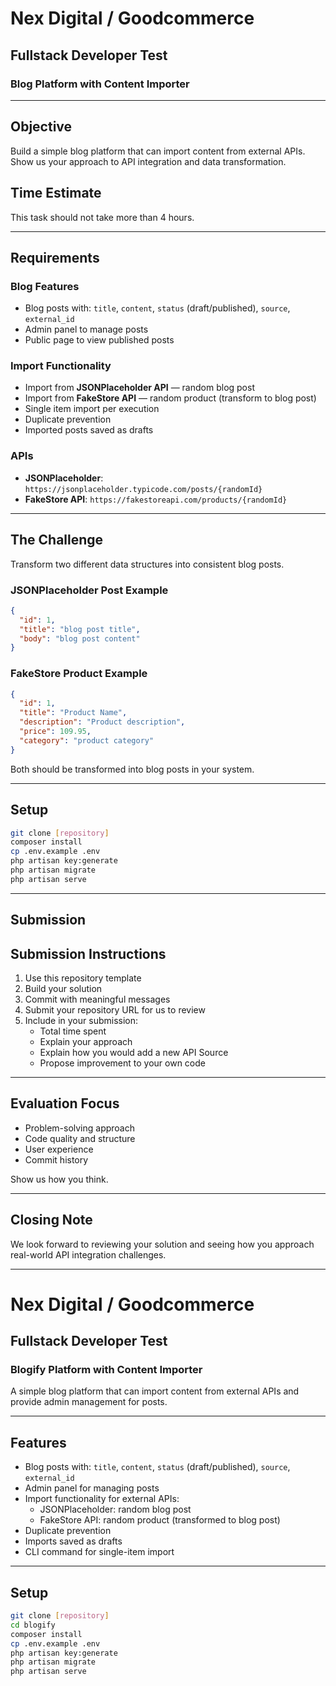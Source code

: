 # Nex Digital / Goodcommerce

## Fullstack Developer Test

### Blog Platform with Content Importer

---

## **Objective**

Build a simple blog platform that can import content from external APIs.  
Show us your approach to API integration and data transformation.

## **Time Estimate**

This task should not take more than 4 hours.

---

## **Requirements**

### **Blog Features**

- Blog posts with: `title`, `content`, `status` (draft/published), `source`, `external_id`
- Admin panel to manage posts
- Public page to view published posts

### **Import Functionality**

- Import from **JSONPlaceholder API** — random blog post
- Import from **FakeStore API** — random product (transform to blog post)
- Single item import per execution
- Duplicate prevention
- Imported posts saved as drafts

### **APIs**

- **JSONPlaceholder**: `https://jsonplaceholder.typicode.com/posts/{randomId}`
- **FakeStore API**: `https://fakestoreapi.com/products/{randomId}`

---

## **The Challenge**

Transform two different data structures into consistent blog posts.

### **JSONPlaceholder Post Example**

```json
{
  "id": 1,
  "title": "blog post title", 
  "body": "blog post content"
}
```

### **FakeStore Product Example**

```json
{
  "id": 1,
  "title": "Product Name",
  "description": "Product description",
  "price": 109.95,
  "category": "product category"
}
```

Both should be transformed into blog posts in your system.

---

## **Setup**

```bash
git clone [repository]
composer install
cp .env.example .env
php artisan key:generate
php artisan migrate
php artisan serve
```

---

## **Submission**

## Submission Instructions

1. Use this repository template
2. Build your solution
3. Commit with meaningful messages
4. Submit your repository URL for us to review
5. Include in your submission:
    - Total time spent
    - Explain your approach
    - Explain how you would add a new API Source
    - Propose improvement to your own code

---

## **Evaluation Focus**

- Problem-solving approach
- Code quality and structure
- User experience
- Commit history

Show us how you think.

---

## **Closing Note**

We look forward to reviewing your solution and seeing how you approach real-world API integration challenges.

---

# Nex Digital / Goodcommerce

## Fullstack Developer Test

### Blogify Platform with Content Importer

A simple blog platform that can import content from external APIs and provide admin management for posts.

---

## Features

- Blog posts with: `title`, `content`, `status` (draft/published), `source`, `external_id`
- Admin panel for managing posts
- Import functionality for external APIs:
  - JSONPlaceholder: random blog post
  - FakeStore API: random product (transformed to blog post)
- Duplicate prevention
- Imports saved as drafts
- CLI command for single-item import

---

## Setup

```bash
git clone [repository]
cd blogify
composer install
cp .env.example .env
php artisan key:generate
php artisan migrate
php artisan serve
